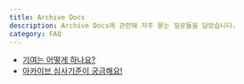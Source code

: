 ```yaml
---
title: Archive Docs
description: Archive Docs에 관련해 자주 묻는 질문들을 담았습니다.
category: FAQ
---
```


* [기여는 어떻게 하나요?](/faq/docs/how-to-contribute)
* [아카이브 심사기준이 궁금해요!](/faq/archive/guideline)

